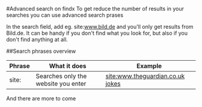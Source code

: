 #Advanced search on findx 
To get reduce the number of results in your searches you can use advanced search prases

In the search field, add eg. site:www.bild.de and you'll only get results from Bild.de. It can be handy if you don't find what you look for, but also if you don't find anything at all.

##Search phrases overview

| Phrase  | What it does | Example |
| ------------- | ------------- | ------------- |
| site: | Searches only the website you enter | [site:www.theguardian.co.uk jokes](https://www.findx.dk/search?q=site%3Awww.theguardian.co.uk+jokes&type=web) |



And there are more to come
